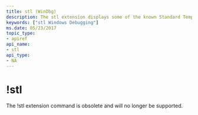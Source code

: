 ```yaml
---
title: stl (WinDbg)
description: The stl extension displays some of the known Standard Template Library (STL) templates.
keywords: ["stl Windows Debugging"]
ms.date: 05/23/2017
topic_type:
- apiref
api_name:
- stl
api_type:
- NA
---
```



# !stl

The !stl extension command is obsolete and will no longer be supported. 
